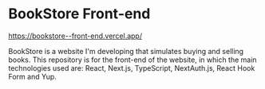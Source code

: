 # BookStore Front-end
https://bookstore--front-end.vercel.app/

BookStore is a website I'm developing that simulates buying and selling books. 
This repository is for the front-end of the website, in which the main technologies used are: React, Next.js, TypeScript, NextAuth.js, React Hook Form and Yup.
